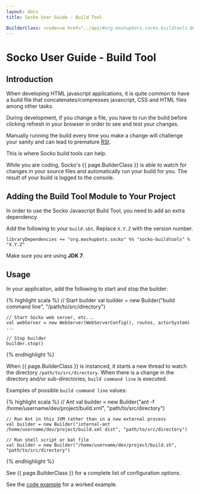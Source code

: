 ```yaml
---
layout: docs
title: Socko User Guide - Build Tool

BuilderClass: <code><a href="../api/#org.mashupbots.socko.buildtools.Builder">Builder</a></code>
---
```

# Socko User Guide - Build Tool

## Introduction

When developing HTML javascript applications, it is quite common to have a build file that concatenates/compresses 
javascript, CSS and HTML files among other tasks.

During development, if you change a file, you have to run the build before clicking refresh in your browser in order to see and 
test your changes.

Manually running the build every time you make a change will challenge your sanity and can lead to premature 
[RSI](http://en.wikipedia.org/wiki/Repetitive_strain_injury).

This is where Socko build tools can help.

While you are coding, Socko's {{ page.BuilderClass }} is able to watch for changes in your source files and automatically run your
build for you.  The result of your build is logged to the console.




## Adding the Build Tool Module to Your Project

In order to use the Socko Javascript Build Tool, you need to add an extra dependency.

Add the following to your `build.sbt`.  Replace `X.Y.Z` with the version number.

    libraryDependencies += "org.mashupbots.socko" %% "socko-buildtools" % "X.Y.Z"

Make sure you are using **JDK 7**.




## Usage <a class="blank" id="How">&nbsp;</a>

In your application, add the following to start and stop the builder:

{% highlight scala %}
    // Start builder
    val builder = new Builder("build command line", "/path/to/src/directory")

    // Start Socko web server, etc...
    val webServer = new WebServer(WebServerConfig(), routes, actorSystem)
    ...

    // Stop builder
    builder.stop()
{% endhighlight %}

When {{ page.BuilderClass }} is instanced, it starts a new thread to watch the directory `/path/to/src/directory`.  When there
is a change in the directory and/or sub-directories, `build command line` is executed.

Examples of possible `build command line` values:

{% highlight scala %}
    // Ant
    val builder = new Builder("ant -f /home/username/dev/project/build.xml", "path/to/src/directory")

    // Run Ant in this JVM rather than in a new external process
    val builder = new Builder("internal-ant /home/username/dev/project/build.xml dist", "path/to/src/directory")

    // Run shell script or bat file
    val builder = new Builder("/home/username/dev/project/build.sh", "path/to/src/directory")
{% endhighlight %}

See {{ page.BuilderClass }} for a complete list of configuration options.

See the [code example](https://github.com/mashupbots/socko/tree/master/socko-examples/src/main/scala/org/mashupbots/socko/examples/builder)
for a worked example.



